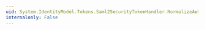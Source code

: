 ```yaml
---
uid: System.IdentityModel.Tokens.Saml2SecurityTokenHandler.NormalizeAuthenticationContextClassReference(System.String)
internalonly: False
---
```

